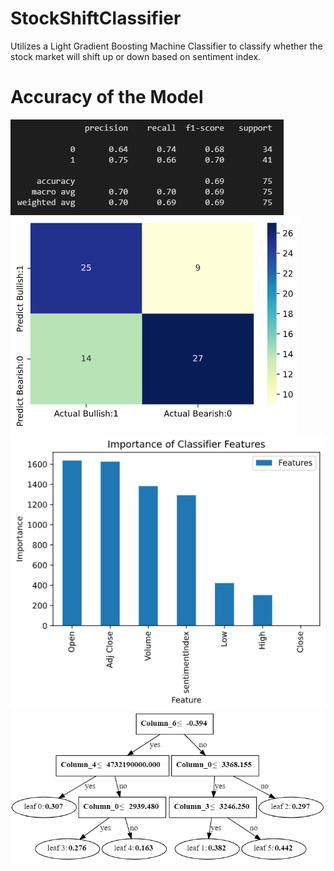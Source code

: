 # StockShiftClassifier
Utilizes a Light Gradient Boosting Machine Classifier to classify whether the stock market will shift up or down based on sentiment index.
# Accuracy of the Model
<p float="left">
<img src = "https://github.com/BabyChouSr/StockShiftClassifier/blob/main/reports/figures/classificationeport.PNG">
  <img src = "https://github.com/BabyChouSr/StockShiftClassifier/blob/main/reports/figures/cm.png">
  <img src = "https://github.com/BabyChouSr/StockShiftClassifier/blob/main/reports/figures/featureimportance.png">
  <img src = "https://github.com/BabyChouSr/StockShiftClassifier/blob/main/reports/figures/tree.PNG">
</p>
